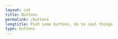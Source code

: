 ```yaml
---
layout: cat
title: Buttons
permalink: /buttons
longtitle: Push some buttons, do to cool things
type: buttons
---
```

